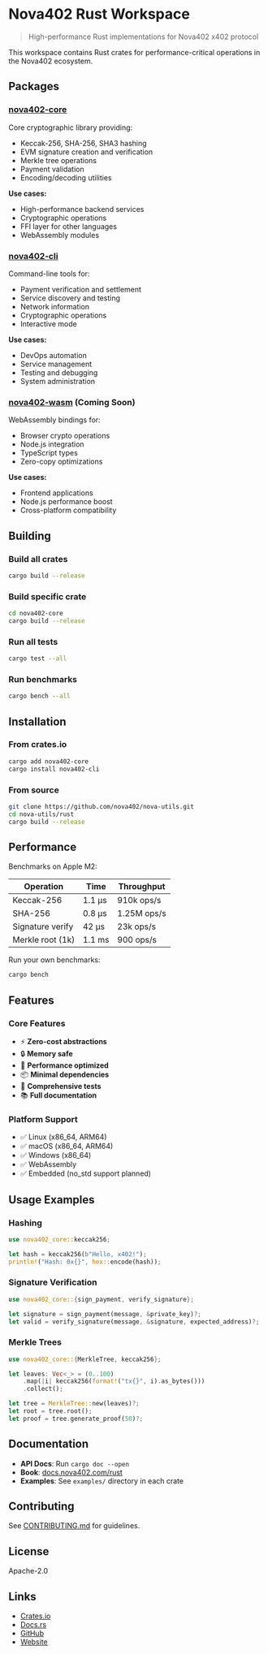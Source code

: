 # Nova402 Rust Workspace

> High-performance Rust implementations for Nova402 x402 protocol

This workspace contains Rust crates for performance-critical operations in the Nova402 ecosystem.

## Packages

### [nova402-core](./nova402-core)

Core cryptographic library providing:
- Keccak-256, SHA-256, SHA3 hashing
- EVM signature creation and verification
- Merkle tree operations
- Payment validation
- Encoding/decoding utilities

**Use cases:**
- High-performance backend services
- Cryptographic operations
- FFI layer for other languages
- WebAssembly modules

### [nova402-cli](./nova402-cli)

Command-line tools for:
- Payment verification and settlement
- Service discovery and testing
- Network information
- Cryptographic operations
- Interactive mode

**Use cases:**
- DevOps automation
- Service management
- Testing and debugging
- System administration

### [nova402-wasm](./nova402-wasm) (Coming Soon)

WebAssembly bindings for:
- Browser crypto operations
- Node.js integration
- TypeScript types
- Zero-copy optimizations

**Use cases:**
- Frontend applications
- Node.js performance boost
- Cross-platform compatibility

## Building

### Build all crates

```bash
cargo build --release
```

### Build specific crate

```bash
cd nova402-core
cargo build --release
```

### Run all tests

```bash
cargo test --all
```

### Run benchmarks

```bash
cargo bench --all
```

## Installation

### From crates.io

```bash
cargo add nova402-core
cargo install nova402-cli
```

### From source

```bash
git clone https://github.com/nova402/nova-utils.git
cd nova-utils/rust
cargo build --release
```

## Performance

Benchmarks on Apple M2:

| Operation | Time | Throughput |
|-----------|------|------------|
| Keccak-256 | 1.1 μs | 910k ops/s |
| SHA-256 | 0.8 μs | 1.25M ops/s |
| Signature verify | 42 μs | 23k ops/s |
| Merkle root (1k) | 1.1 ms | 900 ops/s |

Run your own benchmarks:
```bash
cargo bench
```

## Features

### Core Features

- ⚡ **Zero-cost abstractions**
- 🔒 **Memory safe**
- 🚀 **Performance optimized**
- 📦 **Minimal dependencies**
- 🧪 **Comprehensive tests**
- 📚 **Full documentation**

### Platform Support

- ✅ Linux (x86_64, ARM64)
- ✅ macOS (x86_64, ARM64)
- ✅ Windows (x86_64)
- ✅ WebAssembly
- ✅ Embedded (no_std support planned)

## Usage Examples

### Hashing

```rust
use nova402_core::keccak256;

let hash = keccak256(b"Hello, x402!");
println!("Hash: 0x{}", hex::encode(hash));
```

### Signature Verification

```rust
use nova402_core::{sign_payment, verify_signature};

let signature = sign_payment(message, &private_key)?;
let valid = verify_signature(message, &signature, expected_address)?;
```

### Merkle Trees

```rust
use nova402_core::{MerkleTree, keccak256};

let leaves: Vec<_> = (0..100)
    .map(|i| keccak256(format!("tx{}", i).as_bytes()))
    .collect();

let tree = MerkleTree::new(leaves)?;
let root = tree.root();
let proof = tree.generate_proof(50)?;
```

## Documentation

- **API Docs**: Run `cargo doc --open`
- **Book**: [docs.nova402.com/rust](https://docs.nova402.com/rust)
- **Examples**: See `examples/` directory in each crate

## Contributing

See [CONTRIBUTING.md](../CONTRIBUTING.md) for guidelines.

## License

Apache-2.0

## Links

- [Crates.io](https://crates.io/search?q=nova402)
- [Docs.rs](https://docs.rs/nova402-core)
- [GitHub](https://github.com/nova402/nova-utils)
- [Website](https://nova402.com)

